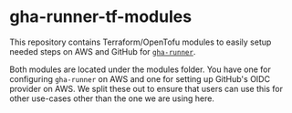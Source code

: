 # gha-runner-tf-modules
This repository contains Terraform/OpenTofu modules to easily setup needed steps on AWS and GitHub for [`gha-runner`](https://github.com/omsf/gha-runner).

Both modules are located under the modules folder. 
You have one for configuring `gha-runner` on AWS and one for setting up GitHub's OIDC provider on AWS.
We split these out to ensure that users can use this for other use-cases other than the one we are using here.
